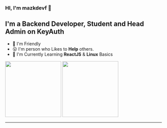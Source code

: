 ### HI, I'm mazkdevf 👋

## I'm a Backend Developer, Student and Head Admin on KeyAuth
- 🤯 I'm Friendly
- 😲 I'm person who Likes to **Help** others.
- 🤔 I'm Currently Learning **ReactJS** & **Linux** Basics

<p>
  <img height="180em" src="https://github-readme-stats.vercel.app/api?username=mazkdevf&show_icons=true&hide_border=true&&count_private=true&include_all_commits=true&custom_title=mazkdevf%27s%20Github%20Statistics" />
  <img height="180em" src="https://github-readme-stats.vercel.app/api/top-langs/?username=mazkdevf&exclude_repo=KNN-Image-Classification&show_icons=true&hide_border=true&layout=compact&langs_count=8"/>
</p>

-----------------------------------
